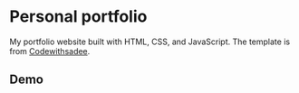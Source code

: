 # Personal portfolio
My portfolio website built with HTML, CSS, and JavaScript. The template is from [Codewithsadee](https://codewithsadee.github.io/vcard-personal-portfolio/).

## Demo